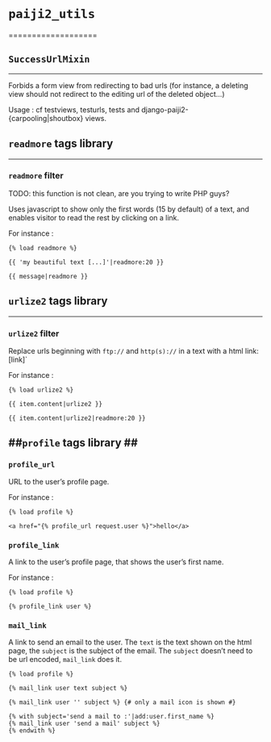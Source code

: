# `paiji2_utils` #
===================

## `SuccessUrlMixin` ##
-----------------------

Forbids a form view from redirecting to bad urls (for instance, a deleting view should not redirect to the editing url of the deleted object…)

Usage : cf testviews, testurls, tests and django-paiji2-{carpooling|shoutbox} views.

## `readmore` tags library ##
----------------------------

### `readmore` filter ###

TODO: this function is not clean, are you trying to write PHP guys?

Uses javascript to show only the first words (15 by default) of a text, and enables visitor to read the rest by clicking on a link.

For instance :
```
{% load readmore %}

{{ 'my beautiful text [...]'|readmore:20 }}

{{ message|readmore }}
```

## `urlize2` tags library ##
---------------------------

### `urlize2` filter ###

Replace urls beginning with `ftp://` and `http(s)://` in a text with a html link: [link]`

For instance :
```
{% load urlize2 %}

{{ item.content|urlize2 }}

{{ item.content|urlize2|readmore:20 }}
```

##`profile` tags library ##
-----------------------------------

### `profile_url` ###

URL to the user’s profile page.

For instance :

```
{% load profile %}

<a href="{% profile_url request.user %}">hello</a>
```

### `profile_link` ###

A link to the user’s profile page, that shows the user’s first name.

For instance :

```
{% load profile %}

{% profile_link user %}
```

### `mail_link` ###

A link to send an email to the user. The `text` is the text shown on the html page, the `subject` is the subject of the email.
The `subject` doesn’t need to be url encoded, `mail_link` does it.

```
{% load profile %}

{% mail_link user text subject %}

{% mail_link user '' subject %} {# only a mail icon is shown #}

{% with subject='send a mail to :'|add:user.first_name %}
{% mail_link user 'send a mail' subject %}
{% endwith %}

```
